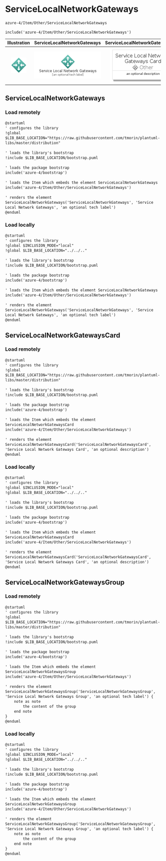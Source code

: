 # ServiceLocalNetworkGateways


```text
azure-4/Item/Other/ServiceLocalNetworkGateways
```

```text
include('azure-4/Item/Other/ServiceLocalNetworkGateways')
```



| Illustration | ServiceLocalNetworkGateways | ServiceLocalNetworkGatewaysCard | ServiceLocalNetworkGatewaysGroup |
| :---: | :---: | :---: | :---: |
| ![illustration for Illustration](../../../azure-4/Item/Other/ServiceLocalNetworkGateways.png) | ![illustration for ServiceLocalNetworkGateways](../../../azure-4/Item/Other/ServiceLocalNetworkGateways.Local.png) | ![illustration for ServiceLocalNetworkGatewaysCard](../../../azure-4/Item/Other/ServiceLocalNetworkGatewaysCard.Local.png) | ![illustration for ServiceLocalNetworkGatewaysGroup](../../../azure-4/Item/Other/ServiceLocalNetworkGatewaysGroup.Local.png) |




## ServiceLocalNetworkGateways

### Load remotely
```plantuml
@startuml
' configures the library
!global $LIB_BASE_LOCATION="https://raw.githubusercontent.com/tmorin/plantuml-libs/master/distribution"

' loads the library's bootstrap
!include $LIB_BASE_LOCATION/bootstrap.puml

' loads the package bootstrap
include('azure-4/bootstrap')

' loads the Item which embeds the element ServiceLocalNetworkGateways
include('azure-4/Item/Other/ServiceLocalNetworkGateways')

' renders the element
ServiceLocalNetworkGateways('ServiceLocalNetworkGateways', 'Service Local Network Gateways', 'an optional tech label')
@enduml
```

### Load locally
```plantuml
@startuml
' configures the library
!global $INCLUSION_MODE="local"
!global $LIB_BASE_LOCATION="../../.."

' loads the library's bootstrap
!include $LIB_BASE_LOCATION/bootstrap.puml

' loads the package bootstrap
include('azure-4/bootstrap')

' loads the Item which embeds the element ServiceLocalNetworkGateways
include('azure-4/Item/Other/ServiceLocalNetworkGateways')

' renders the element
ServiceLocalNetworkGateways('ServiceLocalNetworkGateways', 'Service Local Network Gateways', 'an optional tech label')
@enduml
```

## ServiceLocalNetworkGatewaysCard

### Load remotely
```plantuml
@startuml
' configures the library
!global $LIB_BASE_LOCATION="https://raw.githubusercontent.com/tmorin/plantuml-libs/master/distribution"

' loads the library's bootstrap
!include $LIB_BASE_LOCATION/bootstrap.puml

' loads the package bootstrap
include('azure-4/bootstrap')

' loads the Item which embeds the element ServiceLocalNetworkGatewaysCard
include('azure-4/Item/Other/ServiceLocalNetworkGateways')

' renders the element
ServiceLocalNetworkGatewaysCard('ServiceLocalNetworkGatewaysCard', 'Service Local Network Gateways Card', 'an optional description')
@enduml
```

### Load locally
```plantuml
@startuml
' configures the library
!global $INCLUSION_MODE="local"
!global $LIB_BASE_LOCATION="../../.."

' loads the library's bootstrap
!include $LIB_BASE_LOCATION/bootstrap.puml

' loads the package bootstrap
include('azure-4/bootstrap')

' loads the Item which embeds the element ServiceLocalNetworkGatewaysCard
include('azure-4/Item/Other/ServiceLocalNetworkGateways')

' renders the element
ServiceLocalNetworkGatewaysCard('ServiceLocalNetworkGatewaysCard', 'Service Local Network Gateways Card', 'an optional description')
@enduml
```

## ServiceLocalNetworkGatewaysGroup

### Load remotely
```plantuml
@startuml
' configures the library
!global $LIB_BASE_LOCATION="https://raw.githubusercontent.com/tmorin/plantuml-libs/master/distribution"

' loads the library's bootstrap
!include $LIB_BASE_LOCATION/bootstrap.puml

' loads the package bootstrap
include('azure-4/bootstrap')

' loads the Item which embeds the element ServiceLocalNetworkGatewaysGroup
include('azure-4/Item/Other/ServiceLocalNetworkGateways')

' renders the element
ServiceLocalNetworkGatewaysGroup('ServiceLocalNetworkGatewaysGroup', 'Service Local Network Gateways Group', 'an optional tech label') {
    note as note
        the content of the group
    end note
}
@enduml
```

### Load locally
```plantuml
@startuml
' configures the library
!global $INCLUSION_MODE="local"
!global $LIB_BASE_LOCATION="../../.."

' loads the library's bootstrap
!include $LIB_BASE_LOCATION/bootstrap.puml

' loads the package bootstrap
include('azure-4/bootstrap')

' loads the Item which embeds the element ServiceLocalNetworkGatewaysGroup
include('azure-4/Item/Other/ServiceLocalNetworkGateways')

' renders the element
ServiceLocalNetworkGatewaysGroup('ServiceLocalNetworkGatewaysGroup', 'Service Local Network Gateways Group', 'an optional tech label') {
    note as note
        the content of the group
    end note
}
@enduml
```

